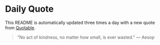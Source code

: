 # Daily Quote


This README is automatically updated three times a day with a new quote from [Quotable](https://github.com/lukePeavey/quotable).

























> "No act of kindness, no matter how small, is ever wasted."
> — Aesop

